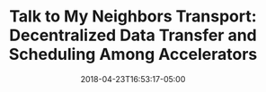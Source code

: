 ---
class: "publications"
draft: false
title: "Talk to My Neighbors Transport: Decentralized Data Transfer and Scheduling Among Accelerators"
authors: ["Amogh Akshintala", "Vance Miller", "Donald E. Porter", "Christopher J. Rossbach"]
rest_of_bib: "Proceedings of the 8th Workshop on Systems for Multi-core and Heterogeneous Architectures (SFMA '18), Porto, Portugal, April 2018."
date: 2018-04-23T16:53:17-05:00
conf_link: "https://sites.google.com/site/sfma2018eurosys/Program"
file: "tmnt-sfma18.pdf"
auth_link: ""
---
